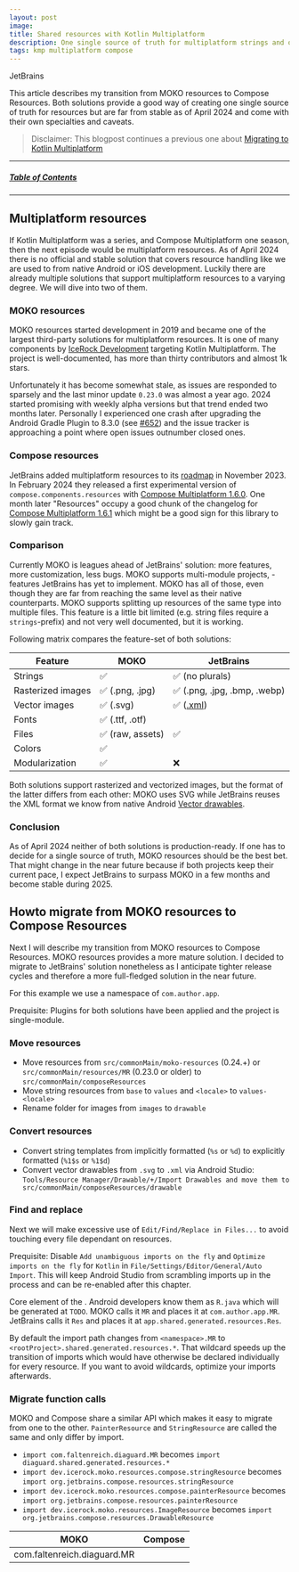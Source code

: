 ```yaml
---
layout: post
image: 
title: Shared resources with Kotlin Multiplatform
description: One single source of truth for multiplatform strings and other resources
tags: kmp multiplatform compose
---
```


JetBrains 

This article describes my transition from MOKO resources to Compose Resources. Both solutions provide a good way of creating one single source of truth for resources but are far from stable as of April 2024 and come with their own specialties and caveats.

> Disclaimer: This blogpost continues a previous one about [Migrating to Kotlin Multiplatform](/_posts/2023-01-18-migrating-to-kotlin-multiplatform-mobile.md#resources)

---

##### [Table of Contents](#table-of-contents)

---

## Multiplatform resources

If Kotlin Multiplatform was a series, and Compose Multiplatform one season, then the next episode would be multiplatform resources. As of April 2024 there is no official and stable solution that covers resource handling like we are used to from native Android or iOS development. Luckily there are already multiple solutions that support multiplatform resources to a varying degree. We will dive into two of them.

### MOKO resources

MOKO resources started development in 2019 and became one of the largest third-party solutions for multiplatform resources. It is one of many components by [IceRock Development](https://moko.icerock.dev) targeting Kotlin Multiplatform. The project is well-documented, has more than thirty contributors and almost 1k stars. 

Unfortunately it has become somewhat stale, as issues are responded to sparsely and the last minor update `0.23.0` was almost a year ago. 2024 started promising with weekly alpha versions but that trend ended two months later. Personally I experienced one crash after upgrading the Android Gradle Plugin to 8.3.0 (see [#652](https://github.com/icerockdev/moko-resources/issues/652)) and the issue tracker is approaching a point where open issues outnumber closed ones.

### Compose resources

JetBrains added multiplatform resources to its [roadmap](https://blog.jetbrains.com/kotlin/2023/11/kotlin-multiplatform-development-roadmap-for-2024/#compose-multiplatform) in November 2023. In February 2024 they released a first experimental version of `compose.components.resources` with [Compose Multiplatform 1.6.0](https://github.com/JetBrains/compose-multiplatform/releases/tag/v1.6.0). One month later "Resources" occupy a good chunk of the changelog for [Compose Multiplatform 1.6.1](https://github.com/JetBrains/compose-multiplatform/releases/tag/v1.6.1) which might be a good sign for this library to slowly gain track.

### Comparison

Currently MOKO is leagues ahead of JetBrains' solution: more features, more customization, less bugs. MOKO supports multi-module projects,  - features JetBrains has yet to implement. MOKO has all of those, even though they are far from reaching the same level as their native counterparts.
MOKO supports splitting up resources of the same type into multiple files. This feature is a little bit limited (e.g. string files require a `strings`-prefix) and not very well documented, but it is working.

Following matrix compares the feature-set of both solutions:

| Feature | MOKO | JetBrains |
| ------- | ---- | ------- |
| Strings | ✅ | ✅ (no plurals) |
| Rasterized images | ✅ (.png, .jpg) | ✅ (.png, .jpg, .bmp, .webp) |
| Vector images | ✅ (.svg) | ✅ ([.xml](https://developer.android.com/develop/ui/views/graphics/vector-drawable-resources)) |
| Fonts | ✅ (.ttf, .otf) |  |
| Files | ✅ (raw, assets) | ✅ |
| Colors | ✅ |  |
| Modularization | ✅ | ❌ |

Both solutions support rasterized and vectorized images, but the format of the latter differs from each other: MOKO uses SVG while JetBrains reuses the XML format we know from native Android [Vector drawables](https://developer.android.com/develop/ui/views/graphics/vector-drawable-resources).

### Conclusion

As of April 2024 neither of both solutions is production-ready. If one has to decide for a single source of truth, MOKO resources should be the best bet. That might change in the near future because if both projects keep their current pace, I expect JetBrains to surpass MOKO in a few months and become stable during 2025.

## Howto migrate from MOKO resources to Compose Resources

Next I will describe my transition from MOKO resources to Compose Resources. MOKO resources provides a more mature solution. I decided to migrate to JetBrains' solution nonetheless as I anticipate tighter release cycles and therefore a more full-fledged solution in the near future.

For this example we use a namespace of `com.author.app`.

Prequisite: Plugins for both solutions have been applied and the project is single-module.

### Move resources

- Move resources from `src/commonMain/moko-resources` (0.24.+) or `src/commonMain/resources/MR` (0.23.0 or older) to `src/commonMain/composeResources`
- Move string resources from `base` to `values` and `<locale>` to `values-<locale>`
- Rename folder for images from `images` to `drawable`

### Convert resources

- Convert string templates from implicitly formatted (`%s` or `%d`) to explicitly formatted (`%1$s` or `%1$d`)
- Convert vector drawables from `.svg` to `.xml` via Android Studio: `Tools/Resource Manager/Drawable/+/Import Drawables and move them to src/commonMain/composeResources/drawable`

### Find and replace

Next we will make excessive use of `Edit/Find/Replace in Files...` to avoid touching every file dependant on resources.

Prequisite: Disable `Add unambiguous imports on the fly` and `Optimize imports on the fly` for `Kotlin` in `File/Settings/Editor/General/Auto Import`. This will keep Android Studio from scrambling imports up in the process and can be re-enabled after this chapter.

Core element of the . Android developers know them as `R.java` which will be generated at `TODO`. MOKO calls it `MR` and places it at `com.author.app.MR`. JetBrains calls it `Res` and places it at `app.shared.generated.resources.Res`. 

By default the import path changes from `<namespace>.MR` to `<rootProject>.shared.generated.resources.*`. That wildcard speeds up the transition of imports which would have otherwise be declared individually for every resource. If you want to avoid wildcards, optimize your imports afterwards.


### Migrate function calls

MOKO and Compose share a similar API which makes it easy to migrate from one to the other. `PainterResource` and `StringResource` are called the same and only differ by import.

- `import com.faltenreich.diaguard.MR` becomes `import diaguard.shared.generated.resources.*`
- `import dev.icerock.moko.resources.compose.stringResource` becomes `import org.jetbrains.compose.resources.stringResource`
- `import dev.icerock.moko.resources.compose.painterResource` becomes `import org.jetbrains.compose.resources.painterResource`
- `import dev.icerock.moko.resources.ImageResource` becomes `import org.jetbrains.compose.resources.DrawableResource`

| MOKO | Compose |
| ---- | ------- |
| com.faltenreich.diaguard.MR | 